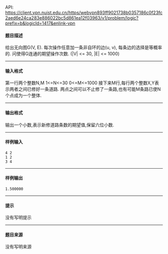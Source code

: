 API: https://client.vpn.nuist.edu.cn/https/webvpn893ff9021738b0357186c0f23fc2aed6e24ca283e886022bc5d861ea12f03963/v1/problem/logic?prefix=b&logicId=1417&enlink-vpn

#### 题目描述

给出无向图G(V, E). 每次操作任意加一条非自环的边(u, v), 每条边的选择是等概率的. 问使得G连通的期望操作次数. (|V| <= 30, |E| <= 1000)

---

#### 输入格式

第一行两个整数N,M 1<=N<=30 0<=M<=1000 接下来M行,每行两个整数X,Y表示两者之间已修好一条道路. 两点之间可以不止修了一条路,也有可能M条路已使N个点成为一个整体.

---

#### 输出格式

输出一个小数,表示新修道路条数的期望值,保留六位小数.

---

#### 样例输入
```
4 2
1 2 
3 4

```

---

#### 样例输出
```
1.500000
```

---

#### 提示

没有写明提示

---

#### 题目来源

没有写明来源